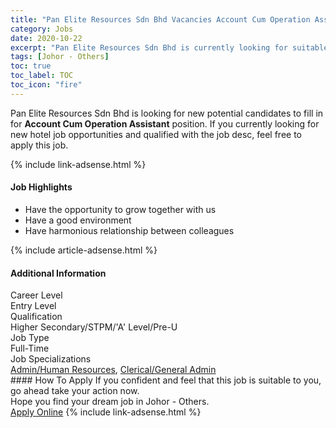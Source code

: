 ```yaml
---
title: "Pan Elite Resources Sdn Bhd Vacancies Account Cum Operation Assistant" 
category: Jobs 
date: 2020-10-22 
excerpt: "Pan Elite Resources Sdn Bhd is currently looking for suitable person to fill in the Account Cum Operation Assistant which positioned at Johor - Others" 
tags: [Johor - Others] 
toc: true 
toc_label: TOC 
toc_icon: "fire" 
--- 
```


<p>Pan Elite Resources Sdn Bhd is looking for new potential candidates to fill in for <b>Account Cum Operation Assistant</b> position. If you currently looking for new hotel job opportunities and qualified with the job desc, feel free to apply this job.
</p>{% include link-adsense.html %} 
<div><div><h4>Job Highlights</h4></div><div><ul><li><div><div><div><div></div></div></div><div><span>Have the opportunity to grow together with us</span></div></div></li><li><div><div><div><div></div></div></div><div><span>Have a good environment</span></div></div></li><li><div><div><div><div></div></div></div><div><span>Have harmonious relationship between colleagues</span></div></div></li></ul></div></div> 
{% include article-adsense.html %} 
<div><div><h4>Additional Information</h4></div><div><div><div><div><div><div><div><span>Career Level</span></div><div><span>Entry Level</span></div></div></div></div><div><div><div><div><span>Qualification</span></div><div><span>Higher Secondary/STPM/'A' Level/Pre-U</span></div></div></div></div><div><div><div><div><span>Job Type</span></div><div><span>Full-Time</span></div></div></div></div><div><div><div><div><span>Job Specializations</span></div><div><span><a href="/en/job-search/admin-human-resources-jobs/">Admin/Human Resources</a>, <a href="/en/job-search/clerical-administrative-support-jobs/">Clerical/General Admin</a></span></div></div></div></div></div></div></div></div> 
#### How To Apply 
If you confident and feel that this job is suitable to you, go ahead take your action now. <br/> 
Hope you find your dream job in Johor - Others. <br/> 
<a href="https://www.jobstreet.com.my/en/job/account-cum-operation-assistant-4409445?jobId=jobstreet-my-job-4409445" class="btn btn--info" target="_blank" rel="nofollow noopenner">Apply Online</a> 
{% include link-adsense.html %} 